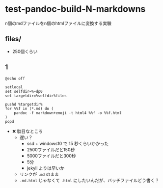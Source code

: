 # test-pandoc-build-N-markdowns
n個のmdファイルをn個のhtmlファイルに変換する実験

## files/
- 250個くらい

## 1

```
@echo off

setlocal
set selfdir=%~dp0
set targetdir=%selfdir%files

pushd %targetdir%
for %%f in (*.md) do (
	pandoc -f markdown+emoji -t html4 %%f -o %%f.html
)
popd
```

- :x: 駄目なところ
    - 遅い？
        - ssd + windows10 で 15 秒くらいかかった
        - 2500ファイルだと150秒
        - 5000ファイルだと300秒
        - 5分
        - jekyll よりは早いか
    - リンクが `.md` のまま
    - `.md.html` じゃなくて `.html` にしたいんだが、バッチファイルどう書く？
